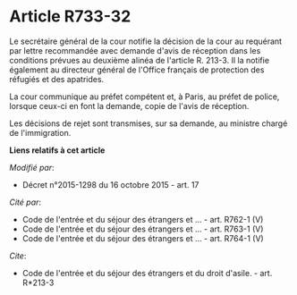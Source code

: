 # Article R733-32

Le secrétaire général de la cour notifie la décision de la cour au requérant par lettre recommandée avec demande d'avis de
réception dans les conditions prévues au deuxième alinéa de l'article R. 213-3. Il la notifie également au directeur général
de l'Office français de protection des réfugiés et des apatrides.

La cour communique au préfet compétent et, à Paris, au préfet de police, lorsque ceux-ci en font la demande, copie de l'avis
de réception. 

Les décisions de rejet sont transmises, sur sa demande, au ministre chargé de l'immigration.

**Liens relatifs à cet article**

_Modifié par_:

  - Décret n°2015-1298 du 16 octobre 2015 - art. 17

_Cité par_:

  - Code de l'entrée et du séjour des étrangers et ... - art. R762-1 (V)
  - Code de l'entrée et du séjour des étrangers et ... - art. R763-1 (V)
  - Code de l'entrée et du séjour des étrangers et ... - art. R764-1 (V)

_Cite_:

  - Code de l'entrée et du séjour des étrangers et du droit d'asile. - art. R*213-3
